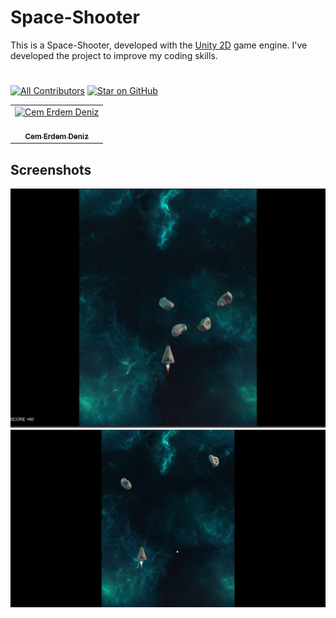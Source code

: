 # Space-Shooter

This is a Space-Shooter, developed with the [Unity 2D](https://unity.com/) game engine. I've developed the project to improve my coding skills.

#


[![All Contributors](https://img.shields.io/badge/all_contributors-1-orange.svg?style=flat-square)](#contributors)
[![Star on GitHub](https://img.shields.io/github/stars/cemerdemdeniz/Space-Shooter.svg?style=social)](https://github.com/cemerdemdeniz/Space-Shooterstargazers)


<table><tr><td align="center"><a href="https://github.com/cemerdemdeniz"><img src="https://avatars3.githubusercontent.com/u/50306515?s=460&v=4" width="100px;" alt="Cem Erdem Deniz"/><br /><br/><sub><b>Cem Erdem Deniz</b></sub></a><br></td></tr></table>  

## Screenshots

![Photo1](Docs/images/img1.jpg)
![Gif1](Docs/images/spacegif1.gif)
